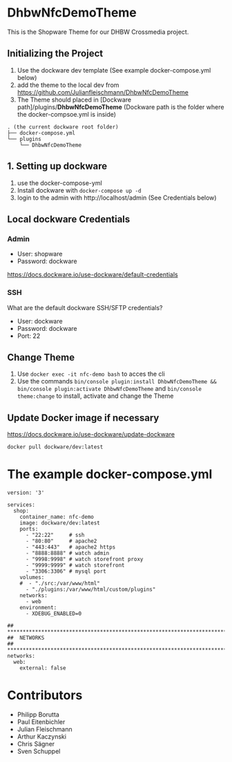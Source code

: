 # DhbwNfcDemoTheme

This is the Shopware Theme for our DHBW Crossmedia project.

## Initializing the Project

1. Use the dockware dev template (See example docker-compose.yml below)
2. add the theme to the local dev from https://github.com/Julianfleischmann/DhbwNfcDemoTheme
3. The Theme should placed in [Dockware path]/plugins/**DhbwNfcDemoTheme**
(Dockware path is the folder where the docker-compsoe.yml is inside)
```
. (the current dockware root folder)
├── docker-compose.yml
└── plugins
    └── DhbwNfcDemoTheme
```

## 1. Setting up dockware
1. use the docker-compose-yml
2. Install dockware with ``docker-compose up -d``
3. login to the admin with http://localhost/admin (See Credentials below)

## Local dockware Credentials
### Admin
- User: shopware
- Password: dockware

https://docs.dockware.io/use-dockware/default-credentials
### SSH
What are the default dockware SSH/SFTP credentials?
- User: dockware
- Password: dockware
- Port: 22

## Change Theme
1. Use ``docker exec -it nfc-demo bash`` to acces the cli
2. Use the commands 
``bin/console plugin:install DhbwNfcDemoTheme && bin/console plugin:activate DhbwNfcDemoTheme``
and ``bin/console theme:change`` to install, activate and change the Theme

## Update Docker image if necessary
https://docs.dockware.io/use-dockware/update-dockware

``docker pull dockware/dev:latest``


# The example docker-compose.yml
```
version: '3'

services:
  shop:
    container_name: nfc-demo
    image: dockware/dev:latest
    ports:
      - "22:22"     # ssh
      - "80:80"     # apache2
      - "443:443"   # apache2 https
      - "8888:8888" # watch admin
      - "9998:9998" # watch storefront proxy
      - "9999:9999" # watch storefront
      - "3306:3306" # mysql port
    volumes:
    #  - "./src:/var/www/html"
      - "./plugins:/var/www/html/custom/plugins"
    networks:
      - web
    environment:
      - XDEBUG_ENABLED=0

## ***********************************************************************
##  NETWORKS
## ***********************************************************************
networks:
  web:
    external: false
```


# Contributors
- Philipp Borutta
- Paul Eitenbichler
- Julian Fleischmann
- Arthur Kaczynski
- Chris Sägner
- Sven Schuppel